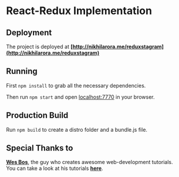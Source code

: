 # React-Redux Implementation

## Deployment

The project is deployed at **[http://nikhilarora.me/reduxstagram](http://nikhilarora.me/reduxstagram)**

## Running

First `npm install` to grab all the necessary dependencies.

Then run `npm start` and open <localhost:7770> in your browser.

## Production Build

Run `npm build` to create a distro folder and a bundle.js file.

## Special Thanks to

**[Wes Bos](http://wesbos.com/)**, the guy who creates awesome web-development tutorials.  
You can take a look at his tutorials **[here](http://wesbos.com/courses/)**.
